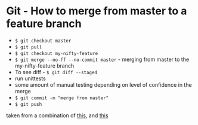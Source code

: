 # Git - How to merge from master to a feature branch

- `$ git checkout master`
- `$ git pull`
- `$ git checkout my-nifty-feature`
- `$ git merge --no-ff --no-commit master` - merging from master to the my-nifty-feature branch
- To see diff - `$ git diff --staged`
- run unittests
- some amount of manual testing depending on level of confidence in the merge
- `$ git commit -m "merge from master"`
- `$ git push`

taken from a combination of [this](https://stackoverflow.com/a/16957483/59439), and [this](https://stackoverflow.com/a/29048781/59439)
